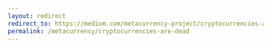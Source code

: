 ```yaml
---
layout: redirect
redirect_to: https://medium.com/metacurrency-project/cryptocurrencies-are-dead-d4223154d783
permalink: /metacurrency/cryptocurrencies-are-dead
---
```

